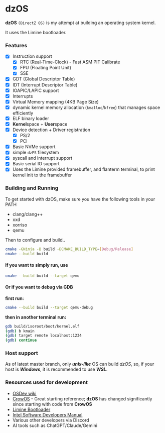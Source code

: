 # dzOS

**dzOS** `(DirectZ OS)` is my attempt at building an operating system kernel.

It uses the Limine bootloader.

### Features

 - [x] Instruction support
   - [x] RTC (Real-Time-Clock) - Fast ASM PIT Calibrate
   - [x] FPU (Floating Point Unit)
   - [x] SSE
 - [x] GDT (Global Descriptor Table)
 - [x] IDT (Interrupt Descriptor Table)
 - [x] IOAPIC/LAPIC support
 - [x] Interrupts
 - [x] Virtual Memory mapping (4KB Page Size)
 - [x] dynamic kernel memory allocation (`kmalloc`/`kfree`) that manages space efficiently
 - [x] ELF binary loader
 - [x] **Kernel**space + **User**space
 - [x] Device detection + Driver registration
   - [x] PS/2
   - [x] PCI
 - [x] Basic NVMe support
 - [x] simple `dzFS` filesystem
 - [x] syscall and interrupt support
 - [x] Basic serial IO support
 - [x] Uses the Limine provided framebuffer, and flanterm terminal, to print kernel init to the framebuffer

### Building and Running

To get started with dzOS, make sure you have the following tools in your PATH

 - clang/clang++
 - xxd
 - xorriso
 - qemu

Then to configure and build..

```bash
cmake -GNinja -B build -DCMAKE_BUILD_TYPE=[Debug/Release]
cmake --build build
```

#### If you want to simply run, use

```bash
cmake --build build --target qemu
```

#### Or if you want to debug via GDB

**first run:**
```bash
cmake --build build --target qemu-debug
```

**then in another terminal run:**
```bash
gdb build/isoroot/boot/kernel.elf
(gdb) b kmain
(gdb) target remote localhost:1234
(gdb) continue
```

### Host support

As of latest master branch, only ***unix-like*** OS can build *dzOS*, so, if your host is ***Windows***, it is recommended to use ***WSL***.

### Resources used for development

 - [OSDev wiki](https://wiki.osdev.org/)
 - [CrowOS](https://github.com/HirbodBehnam/CrowOS/) - Great starting reference; **dzOS** has changed significantly since starting with code from **CrowOS**
 - [Limine Bootloader](https://github.com/limine-bootloader/)
 - [Intel Software Developers Manual](https://www.intel.com/content/www/us/en/developer/articles/technical/intel-sdm.html)
 - Various other developers via Discord
 - AI tools such as ChatGPT/Claude/Gemini